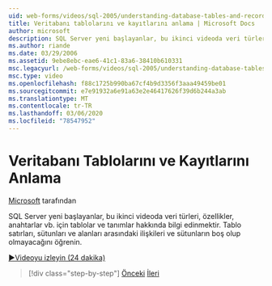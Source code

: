 ```yaml
---
uid: web-forms/videos/sql-2005/understanding-database-tables-and-records
title: Veritabanı tablolarını ve kayıtlarını anlama | Microsoft Docs
author: microsoft
description: SQL Server yeni başlayanlar, bu ikinci videoda veri türleri, özellikler, anahtarlar vb. için tablolar ve tanımlar hakkında bilgi edinmektir. Tablo satırlarından, sütunlarından ve bir...
ms.author: riande
ms.date: 03/29/2006
ms.assetid: 9ebe8ebc-eae6-41c1-83a6-38410b610331
msc.legacyurl: /web-forms/videos/sql-2005/understanding-database-tables-and-records
msc.type: video
ms.openlocfilehash: f88c1725b990ba67cf4b9d3356f3aaa49459be01
ms.sourcegitcommit: e7e91932a6e91a63e2e46417626f39d6b244a3ab
ms.translationtype: MT
ms.contentlocale: tr-TR
ms.lasthandoff: 03/06/2020
ms.locfileid: "78547952"
---
```

# <a name="understanding-database-tables-and-records"></a>Veritabanı Tablolarını ve Kayıtlarını Anlama

[Microsoft](https://github.com/microsoft) tarafından

SQL Server yeni başlayanlar, bu ikinci videoda veri türleri, özellikler, anahtarlar vb. için tablolar ve tanımlar hakkında bilgi edinmektir. Tablo satırları, sütunları ve alanları arasındaki ilişkileri ve sütunların boş olup olmayacağını öğrenin.

[&#9654;Videoyu izleyin (24 dakika)](https://channel9.msdn.com/Blogs/ASP-NET-Site-Videos/understanding-database-tables-and-records)

> [!div class="step-by-step"]
> [Önceki](what-is-a-database.md)
> [İleri](more-about-column-data-types-and-other-properties.md)
